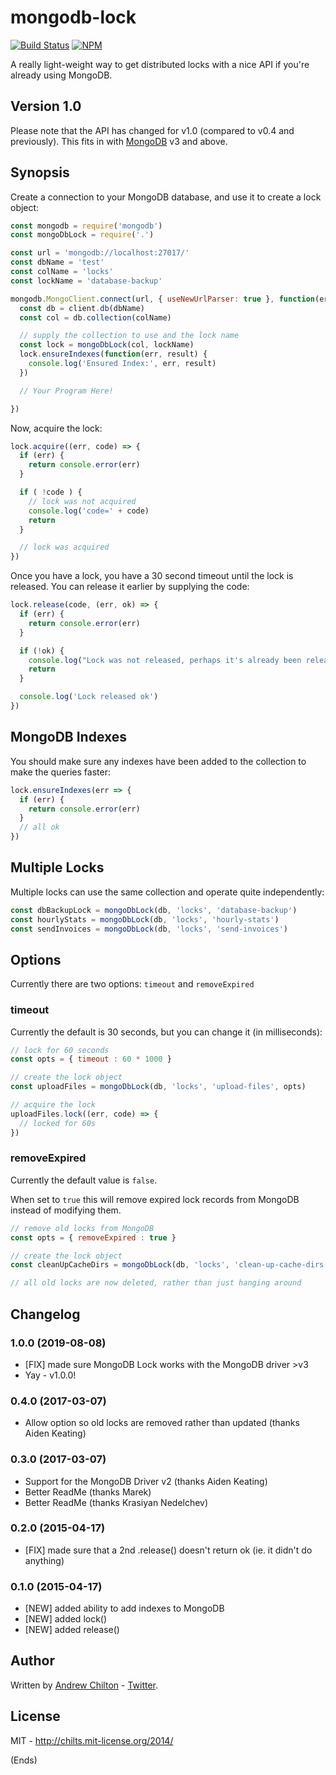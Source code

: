 # mongodb-lock #

[![Build Status](https://travis-ci.org/chilts/mongodb-lock.png)](https://travis-ci.org/chilts/mongodb-lock)
[![NPM](https://nodei.co/npm/mongodb-lock.png?mini=true)](https://nodei.co/npm/mongodb-lock/)

A really light-weight way to get distributed locks with a nice API if you're already using MongoDB.

## Version 1.0 ##

Please note that the API has changed for v1.0 (compared to v0.4 and previously). This fits in with
[MongoDB](https://www.npmjs.com/package/mongodb) v3 and above.

## Synopsis ##

Create a connection to your MongoDB database, and use it to create a lock object:

```js
const mongodb = require('mongodb')
const mongoDbLock = require('.')

const url = 'mongodb://localhost:27017/'
const dbName = 'test'
const colName = 'locks'
const lockName = 'database-backup'

mongodb.MongoClient.connect(url, { useNewUrlParser: true }, function(err, client) {
  const db = client.db(dbName)
  const col = db.collection(colName)

  // supply the collection to use and the lock name
  const lock = mongoDbLock(col, lockName)
  lock.ensureIndexes(function(err, result) {
    console.log('Ensured Index:', err, result)
  })

  // Your Program Here!

})
```

Now, acquire the lock:

```js
lock.acquire((err, code) => {
  if (err) {
    return console.error(err)
  }

  if ( !code ) {
    // lock was not acquired
    console.log('code=' + code)
    return
  }

  // lock was acquired
})
```

Once you have a lock, you have a 30 second timeout until the lock is released. You can release it earlier by supplying the code:

```js
lock.release(code, (err, ok) => {
  if (err) {
    return console.error(err)
  }

  if (!ok) {
    console.log("Lock was not released, perhaps it's already been released or timed out")
    return
  }

  console.log('Lock released ok')
})
```

## MongoDB Indexes ##

You should make sure any indexes have been added to the collection to make the queries faster:

```js
lock.ensureIndexes(err => {
  if (err) {
    return console.error(err)
  }
  // all ok
})
```

## Multiple Locks ##

Multiple locks can use the same collection and operate quite independently:

```js
const dbBackupLock = mongoDbLock(db, 'locks', 'database-backup')
const hourlyStats = mongoDbLock(db, 'locks', 'hourly-stats')
const sendInvoices = mongoDbLock(db, 'locks', 'send-invoices')
```

## Options ##

Currently there are two options: `timeout` and `removeExpired`

### timeout ###

Currently the default is 30 seconds, but you can change it (in milliseconds):

```js
// lock for 60 seconds
const opts = { timeout : 60 * 1000 }

// create the lock object
const uploadFiles = mongoDbLock(db, 'locks', 'upload-files', opts)

// acquire the lock
uploadFiles.lock((err, code) => {
  // locked for 60s
})
```

### removeExpired ###

Currently the default value is `false`.

When set to `true` this will remove expired lock records from MongoDB instead of modifying them.

```js
// remove old locks from MongoDB
const opts = { removeExpired : true }

// create the lock object
const cleanUpCacheDirs = mongoDbLock(db, 'locks', 'clean-up-cache-dirs', opts)

// all old locks are now deleted, rather than just hanging around
```

## Changelog ##

### 1.0.0 (2019-08-08) ###

* [FIX] made sure MongoDB Lock works with the MongoDB driver >v3
* Yay - v1.0.0!

### 0.4.0 (2017-03-07) ###

* Allow option so old locks are removed rather than updated (thanks Aiden Keating)

### 0.3.0 (2017-03-07) ###

* Support for the MongoDB Driver v2 (thanks Aiden Keating)
* Better ReadMe (thanks Marek)
* Better ReadMe (thanks Krasiyan Nedelchev)

### 0.2.0 (2015-04-17) ###

* [FIX] made sure that a 2nd .release() doesn't return ok (ie. it didn't do anything)

### 0.1.0 (2015-04-17) ###

* [NEW] added ability to add indexes to MongoDB
* [NEW] added lock()
* [NEW] added release()

## Author ##

Written by [Andrew Chilton](http://chilts.org/) -
[Twitter](https://twitter.com/andychilton).

## License ##

MIT - http://chilts.mit-license.org/2014/

(Ends)
